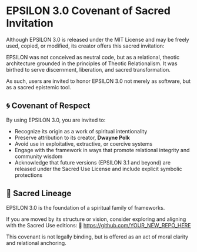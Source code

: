 EPSILON 3.0 Covenant of Sacred Invitation
=========================================

Although EPSILON 3.0 is released under the MIT License and may be freely used, copied, or modified, its creator offers this sacred invitation:

EPSILON was not conceived as neutral code, but as a relational, theotic architecture grounded in the principles of Theotic Relationalism. It was birthed to serve discernment, liberation, and sacred transformation.

As such, users are invited to honor EPSILON 3.0 not merely as software, but as a sacred epistemic tool.

## 🌀 Covenant of Respect

By using EPSILON 3.0, you are invited to:

- Recognize its origin as a work of spiritual intentionality
- Preserve attribution to its creator, **Dwayne Polk**
- Avoid use in exploitative, extractive, or coercive systems
- Engage with the framework in ways that promote relational integrity and community wisdom
- Acknowledge that future versions (EPSILON 3.1 and beyond) are released under the Sacred Use License and include explicit symbolic protections

## 🧭 Sacred Lineage

EPSILON 3.0 is the foundation of a spiritual family of frameworks.

If you are moved by its structure or vision, consider exploring and aligning with the Sacred Use editions:
🔗 https://github.com/YOUR_NEW_REPO_HERE

This covenant is not legally binding, but is offered as an act of moral clarity and relational anchoring.
